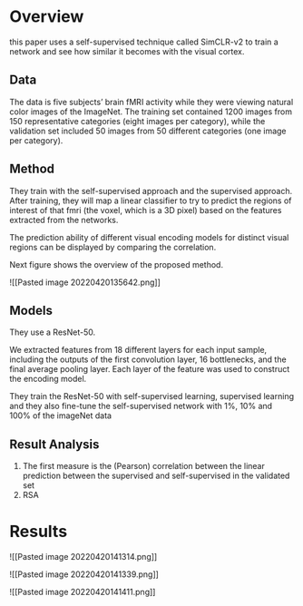 # Overview
this paper uses a self-supervised technique called SimCLR-v2 to train a network and see how similar it becomes with the visual cortex.

## Data
The data is five subjects’ brain fMRI activity while they were viewing natural color images of the ImageNet. The training set contained 1200 images from 150 representative categories (eight images per category), while the validation set included 50 images from 50 different categories (one image per category).


## Method
They train with the self-supervised approach and the supervised approach.
After training, they will map a linear classifier to try to predict the regions of interest of that fmri (the voxel, which is a 3D pixel) based on the features extracted from the networks.

The prediction ability of different visual encoding models for distinct visual regions can be displayed by comparing the correlation.

Next figure shows the overview of the proposed method.

![[Pasted image 20220420135642.png]]

## Models
They use a ResNet-50.

We extracted features from 18 different layers for each input sample, including the outputs of the first convolution layer, 16 bottlenecks, and the final average pooling layer. Each layer of the feature was used to construct the encoding model.

They train the ResNet-50 with self-supervised learning, supervised learning and they also fine-tune the self-supervised network with 1%, 10% and 100% of the imageNet data



## Result Analysis
1. The first measure is the (Pearson) correlation between the linear prediction between the supervised and self-supervised in the validated set
2. RSA



# Results
![[Pasted image 20220420141314.png]]


![[Pasted image 20220420141339.png]]



![[Pasted image 20220420141411.png]]

